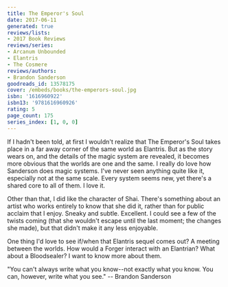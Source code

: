 ```yaml
---
title: The Emperor's Soul
date: 2017-06-11
generated: true
reviews/lists:
- 2017 Book Reviews
reviews/series:
- Arcanum Unbounded
- Elantris
- The Cosmere
reviews/authors:
- Brandon Sanderson
goodreads_id: 13578175
cover: /embeds/books/the-emperors-soul.jpg
isbn: '1616960922'
isbn13: '9781616960926'
rating: 5
page_count: 175
series_index: [1, 0, 0]
---
```

If I hadn't been told, at first I wouldn't realize that The Emperor's Soul takes place in a far away corner of the same world as Elantris. But as the story wears on, and the details of the magic system are revealed, it becomes more obvious that the worlds are one and the same. I really do love how Sanderson does magic systems. I've never seen anything quite like it, especially not at the same scale. Every system seems new, yet there's a shared core to all of them. I love it.  

Other than that, I did like the character of Shai. There's something about an artist who works entirely to know that she did it, rather than for public acclaim that I enjoy. Sneaky and subtle. Excellent. I could see a few of the twists coming (that she wouldn't escape until the last moment; the changes she made), but that didn't make it any less enjoyable.  

<!--more-->

One thing I'd love to see if/when that Elantris sequel comes out? A meeting between the worlds. How would a Forger interact with an Elantrian? What about a Bloodsealer? I want to know more about them.  

"You can't always write what you know--not exactly what you know. You can, however, write what you see."   \-- Brandon Sanderson